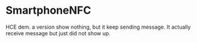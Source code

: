 SmartphoneNFC
=============

HCE dem. a version show nothing, but it keep sending message. It actually receive message but just did not show up.
